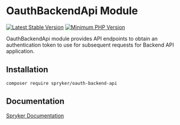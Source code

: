 # OauthBackendApi Module
[![Latest Stable Version](https://poser.pugx.org/spryker/oauth-backend-api/v/stable.svg)](https://packagist.org/packages/spryker/oauth-backend-api)
[![Minimum PHP Version](https://img.shields.io/badge/php-%3E%3D%207.4-8892BF.svg)](https://php.net/)

OauthBackendApi module provides API endpoints to obtain an authentication token to use for subsequent requests for Backend API application.

## Installation

```
composer require spryker/oauth-backend-api
```

## Documentation

[Spryker Documentation](https://docs.spryker.com)
